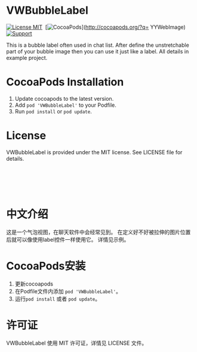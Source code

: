 VWBubbleLabel
==============
[![License MIT](https://img.shields.io/badge/license-MIT-green.svg?style=flat)](https://github.com/voicewitness/VWBubbleLabel/blob/master/LICENSE)&nbsp;
[![CocoaPods](http://img.shields.io/cocoapods/v/YYWebImage.svg?style=flat)](http://cocoapods.org/?q= YYWebImage)&nbsp;
[![Support](https://img.shields.io/badge/support-iOS%206%2B%20-blue.svg?style=flat)](https://www.apple.com/nl/ios/)&nbsp;

This is a bubble label often used in chat list. After define the unstretchable part of your bubble image then you can use it just like a label. All details in example project.

CocoaPods Installation
==============
1. Update cocoapods to the latest version.
2. Add `pod 'VWBubbleLabel'` to your Podfile.
3. Run `pod install` or `pod update`.

License
==============
VWBubbleLabel is provided under the MIT license. See LICENSE file for details.

<br/><br/>
---
中文介绍
==============
这是一个气泡视图，在聊天软件中会经常见到。 在定义好不好被拉伸的图片位置后就可以像使用label控件一样使用它。 详情见示例。

CocoaPods安装
==============
1. 更新cocoapods
2. 在Podfile文件内添加 `pod 'VWBubbleLabel'`。
3. 运行`pod install` 或者 `pod update`。

许可证
==============
VWBubbleLabel 使用 MIT 许可证，详情见 LICENSE 文件。
